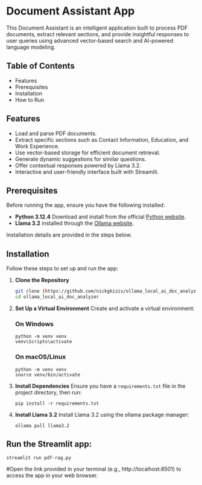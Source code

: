 # Document Assistant App

This Document Assistant is an intelligent application built to process PDF documents, extract relevant sections, and provide insightful responses to user queries using advanced vector-based search and AI-powered language modeling.

## Table of Contents
- Features
- Prerequisites
- Installation
- How to Run

## Features
- Load and parse PDF documents.
- Extract specific sections such as Contact Information, Education, and Work Experience.
- Use vector-based storage for efficient document retrieval.
- Generate dynamic suggestions for similar questions.
- Offer contextual responses powered by Llama 3.2.
- Interactive and user-friendly interface built with Streamlit.

## Prerequisites
Before running the app, ensure you have the following installed:

- **Python 3.12.4** Download and install from the official [Python website](https://www.python.org/).
- **Llama 3.2** installed through the [Ollama website](https://ollama.com/library/llama3.2).

Installation details are provided in the steps below.

## Installation
Follow these steps to set up and run the app:

1. **Clone the Repository**
    ```bash
    git clone (https://github.com/nickgkizis/ollama_local_ai_doc_analyzer.git)
    cd ollama_local_ai_doc_analyzer
    ```

2. **Set Up a Virtual Environment**
    Create and activate a virtual environment:
    ### On Windows
    ```
    python -m venv venv
    venv\Scripts\activate
    ```
    ### On macOS/Linux
    ```
    python -m venv venv
    source venv/bin/activate
    ```

4. **Install Dependencies**
    Ensure you have a `requirements.txt` file in the project directory, then run:
    ```
    pip install -r requirements.txt
    ```

5. **Install Llama 3.2**
    Install Llama 3.2 using the ollama package manager:
    ```
    ollama pull llama3.2
    ```

## Run the Streamlit app:
```
streamlit run pdf-rag.py
```


#Open the link provided in your terminal (e.g., http://localhost:8501) to access the app in your web browser.
